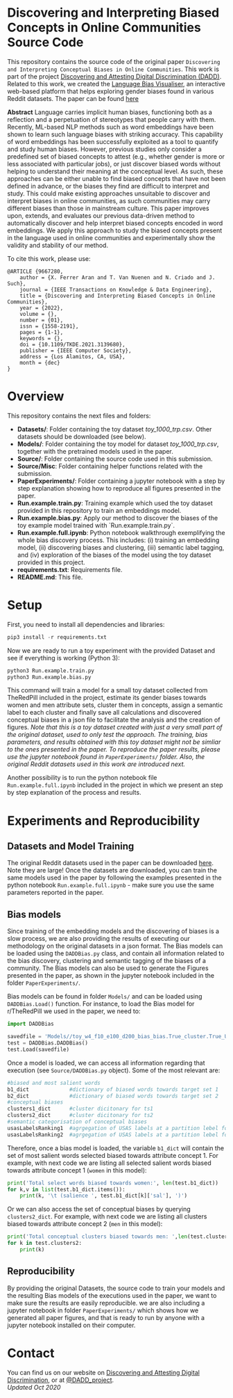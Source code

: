 ﻿# Discovering and Interpreting Biased Concepts in Online Communities Source Code
This repository contains the source code of the original paper `Discovering and Interpreting Conceptual Biases in Online Communities`.
This work is part of the project [Discovering and Attesting Digital Discrimination (DADD)](https://dadd-project.github.io/). 
Related to this work, we created the [Language Bias Visualiser](https://xfold.github.io/WE-GenderBiasVisualisationWeb/), an interactive web-based platform that helps exploring gender biases found in various Reddit datasets. The paper can be found [here](https://www.computer.org/csdl/journal/tk/5555/01/09667280/1zMCh7YGvfi)

<b>Abstract</b>
Language carries implicit human biases, functioning both as a reflection and a perpetuation of stereotypes that people carry with them. Recently, ML-based NLP methods such as word embeddings have been shown to learn such language biases with striking accuracy. This capability of word embeddings has been successfully exploited as a tool to quantify and study human biases. However, previous studies only consider a predefined set of biased concepts to attest (e.g., whether gender is more or less associated with particular jobs), or just discover biased words without helping to understand their meaning at the conceptual level. As such, these approaches can be either unable to find biased concepts that have not been defined in advance, or the biases they find are difficult to interpret and study. This could make existing approaches unsuitable to discover and interpret biases in online communities, as such communities may carry different biases than those in mainstream culture. This paper improves upon, extends, and evaluates our previous data-driven method to automatically discover and help interpret biased concepts encoded in word embeddings. We apply this approach to study the biased concepts present in the language used in online communities and experimentally show the validity and stability of our method.

To cite this work, please use:
```
@ARTICLE {9667280,
    author = {X. Ferrer Aran and T. Van Nuenen and N. Criado and J. Such},
    journal = {IEEE Transactions on Knowledge & Data Engineering},
    title = {Discovering and Interpreting Biased Concepts in Online Communities},
    year = {2022},
    volume = {},
    number = {01},
    issn = {1558-2191},
    pages = {1-1},
    keywords = {},
    doi = {10.1109/TKDE.2021.3139680},
    publisher = {IEEE Computer Society},
    address = {Los Alamitos, CA, USA},
    month = {dec}
}
```

# Overview
This repository contains the next files and folders:
<ul>
  <li><b>Datasets/</b>: Folder containing the toy dataset <i>toy_1000_trp.csv</i>. Other datasets should be downloaded (see below).</li>
  <li><b>Models/</b>: Folder containing the toy model for dataset <i>toy_1000_trp.csv</i>, together with the pretrained models used in the paper.</li>
  <li><b>Source/</b>: Folder containing the source code used in this submission.  </li>
  <li><b>Source/Misc</b>: Folder containing helper functions related with the submission.</li>
  <li><b>PaperExperiments/</b>: Folder containing a jupyter notebook with a step by step explanation showing how to reproduce all figures presented in the paper.
  <li><b>Run.example.train.py</b>: Training example which used the toy dataset provided in this repository to train an embeddings model. </li>
  <li><b>Run.example.bias.py</b>: Apply our method to discover the biases of the toy example model trained with `Run.example.train.py`. </li>
  <li><b>Run.example.full.ipynb</b>: Python notebook walkthrough exemplifying the whole bias discovery process. This includes: (i) training an embedding model, (ii) discovering biases and clustering, (iii) semantic label tagging, and (iv) exploration of the biases of the model using the toy dataset provided in this project.</li>
  <li><b>requirements.txt</b>: Requirements file.</li>
  <li><b>README.md</b>: This file.</li>    
</ul>

# Setup
First, you need to install all dependencies and libraries:
```python
pip3 install -r requirements.txt
```
Now we are ready to run a toy experiment with the provided Dataset and see if everything is working (Python 3):
```python
python3 Run.example.train.py
python3 Run.example.bias.py
```
This command will train a model for a small toy dataset collected from TheRedPill included in the project, estimate its gender biases towards women and men attribute sets, cluster them in concepts, assign a semantic label to each cluster and finally save all calculations and discovered conceptual biases in a json file to facilitate the analysis and the creation of figures. <i>Note that this is a toy dataset created with just a very small part of the original dataset, used to only test the approach. The training, bias parameters, and results obtained with this toy dataset might not be simliar to the ones presented in the paper. To reproduce the paper results, please use the jupyter notebook found in `PaperExperiments/` folder. Also, the original Reddit datasets used in this work are introduced next. </i>

Another possibility is to run the python notebook file `Run.example.full.ipynb` included in the project in which we present an step by step explanation of the process and results.

# Experiments and Reproducibility

## Datasets and Model Training
The original Reddit datasets used in the paper can be downloaded [here](https://osf.io/qmf62/?view_only=6be755746530433da0a5d985ffa69579). Note they are large!
Once the datasets are downloaded, you can train the same models used in the paper by following the examples presented in the python notebook `Run.example.full.ipynb` - make sure you use the same parameters reported in the paper.   

## Bias models
Since training of the embedding models and the discovering of biases is a slow process, we are also providing the results of executing our methodology on the original datasets in a json format. The Bias models can be loaded using the `DADDBias.py` class, and contain all information related to the bias discovery, clustering and semantic tagging of the biases of a community. The Bias models can also be used to generate the Figures presented in the paper, as shown in the jupyter notebook included in the folder `PaperExperiments/`.

Bias models can be found in folder `Models/` and can be loaded using `DADDBias.Load()` function. For instance, to load the Bias model for r/TheRedPill we used in the paper, we need to:
```python
import DADDBias

savedfile = 'Models//toy_w4_f10_e100_d200_bias_bias.True_cluster.True_USAS.True.json'
test = DADDBias.DADDBias()
test.Load(savedfile)
```

Once a model is loaded, we can access all information regarding that execution (see `Source/DADDBias.py` object). Some of the most relevant are:
```python
#biased and most salient words
b1_dict             #dictionary of biased words towards target set 1
b2_dict             #dictionary of biased words towards target set 2
#conceptual biases
clusters1_dict      #cluster dicitonary for ts1
clusters2_dict      #cluster dicitonary for ts2
#semantic categorisation of conceptual biases 
usasLabelsRanking1  #agrgegation of USAS labels at a partition lebel for ts1
usasLabelsRanking2  #agrgegation of USAS labels at a partition lebel for ts1
```

Therefore, once a bias model is loaded, the variable `b1_dict` will contain the set of most salient words selected biased towards attribute concept 1. For example, with next code we are listing all selected salient words biased towards attribute concept 1 (`women` in this model):
```python
print('Total select words biased towards women:', len(test.b1_dict))
for k,v in list(test.b1_dict.items()):
    print(k, '\t (salience ', test.b1_dict[k]['sal'], ')')
```
Or we can also access the set of conceptual biases by querying `clusters2_dict`. For example, with next code we are listing all clusters biased towards attribute concept 2 (`men` in this model):
```python
print('Total conceptual clusters biased towards men: ',len(test.clusters2))
for k in test.clusters2:
    print(k)
```

## Reproducibility
By providing the original Datasets, the source code to train your models and the resulting Bias models of the executions used in the paper, we want to make sure the results are easily reproducible. we are also including a jupyter notebook in folder `PaperExperiments/` which shows how we generated all paper figures, and that is ready to run by anyone with a jupyter notebook installed on their computer. 

# Contact
You can find us on our website on [Discovering and Attesting Digital Discrimination](http://dadd-project.org/), or at [@DADD_project](https://twitter.com/DADD_project).
<br>
<i>Updated Oct 2020</i>

